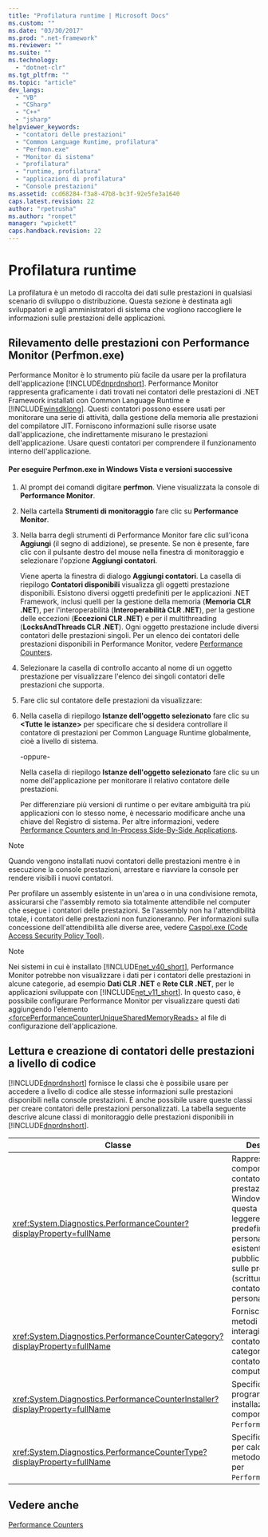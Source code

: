 ```yaml
---
title: "Profilatura runtime | Microsoft Docs"
ms.custom: ""
ms.date: "03/30/2017"
ms.prod: ".net-framework"
ms.reviewer: ""
ms.suite: ""
ms.technology: 
  - "dotnet-clr"
ms.tgt_pltfrm: ""
ms.topic: "article"
dev_langs: 
  - "VB"
  - "CSharp"
  - "C++"
  - "jsharp"
helpviewer_keywords: 
  - "contatori delle prestazioni"
  - "Common Language Runtime, profilatura"
  - "Perfmon.exe"
  - "Monitor di sistema"
  - "profilatura"
  - "runtime, profilatura"
  - "applicazioni di profilatura"
  - "Console prestazioni"
ms.assetid: ccd68284-f3a8-47b8-bc3f-92e5fe3a1640
caps.latest.revision: 22
author: "rpetrusha"
ms.author: "ronpet"
manager: "wpickett"
caps.handback.revision: 22
---
```

# Profilatura runtime
La profilatura è un metodo di raccolta dei dati sulle prestazioni in qualsiasi scenario di sviluppo o distribuzione. Questa sezione è destinata agli sviluppatori e agli amministratori di sistema che vogliono raccogliere le informazioni sulle prestazioni delle applicazioni.  
  
## Rilevamento delle prestazioni con Performance Monitor \(Perfmon.exe\)  
 Performance Monitor è lo strumento più facile da usare per la profilatura dell'applicazione [!INCLUDE[dnprdnshort](../../../includes/dnprdnshort-md.md)]. Performance Monitor rappresenta graficamente i dati trovati nei contatori delle prestazioni di .NET Framework installati con Common Language Runtime e [!INCLUDE[winsdklong](../../../includes/winsdklong-md.md)]. Questi contatori possono essere usati per monitorare una serie di attività, dalla gestione della memoria alle prestazioni del compilatore JIT. Forniscono informazioni sulle risorse usate dall'applicazione, che indirettamente misurano le prestazioni dell'applicazione. Usare questi contatori per comprendere il funzionamento interno dell'applicazione.  
  
#### Per eseguire Perfmon.exe in Windows Vista e versioni successive  
  
1.  Al prompt dei comandi digitare **perfmon**. Viene visualizzata la console di **Performance Monitor**.  
  
2.  Nella cartella **Strumenti di monitoraggio** fare clic su **Performance Monitor**.  
  
3.  Nella barra degli strumenti di Performance Monitor fare clic sull'icona **Aggiungi** \(il segno di addizione\), se presente. Se non è presente, fare clic con il pulsante destro del mouse nella finestra di monitoraggio e selezionare l'opzione **Aggiungi contatori**.  
  
     Viene aperta la finestra di dialogo **Aggiungi contatori**. La casella di riepilogo **Contatori disponibili** visualizza gli oggetti prestazione disponibili. Esistono diversi oggetti predefiniti per le applicazioni .NET Framework, inclusi quelli per la gestione della memoria \(**Memoria CLR .NET**\), per l'interoperabilità \(**Interoperabilità CLR .NET**\), per la gestione delle eccezioni \(**Eccezioni CLR .NET**\) e per il multithreading \(**LocksAndThreads CLR .NET**\). Ogni oggetto prestazione include diversi contatori delle prestazioni singoli. Per un elenco dei contatori delle prestazioni disponibili in Performance Monitor, vedere [Performance Counters](../../../docs/framework/debug-trace-profile/performance-counters.md).  
  
4.  Selezionare la casella di controllo accanto al nome di un oggetto prestazione per visualizzare l'elenco dei singoli contatori delle prestazioni che supporta.  
  
5.  Fare clic sul contatore delle prestazioni da visualizzare:  
  
6.  Nella casella di riepilogo **Istanze dell'oggetto selezionato** fare clic su **\<Tutte le istanze\>** per specificare che si desidera controllare il contatore di prestazioni per Common Language Runtime globalmente, cioè a livello di sistema.  
  
     \-oppure\-  
  
     Nella casella di riepilogo **Istanze dell'oggetto selezionato** fare clic su un nome dell'applicazione per monitorare il relativo contatore delle prestazioni.  
  
     Per differenziare più versioni di runtime o per evitare ambiguità tra più applicazioni con lo stesso nome, è necessario modificare anche una chiave del Registro di sistema. Per altre informazioni, vedere [Performance Counters and In\-Process Side\-By\-Side Applications](../../../docs/framework/debug-trace-profile/performance-counters-and-in-process-side-by-side-applications.md).  
  
> [!NOTE]
>  Quando vengono installati nuovi contatori delle prestazioni mentre è in esecuzione la console prestazioni, arrestare e riavviare la console per rendere visibili i nuovi contatori.  
  
 Per profilare un assembly esistente in un'area o in una condivisione remota, assicurarsi che l'assembly remoto sia totalmente attendibile nel computer che esegue i contatori delle prestazioni. Se l'assembly non ha l'attendibilità totale, i contatori delle prestazioni non funzioneranno. Per informazioni sulla concessione dell'attendibilità alle diverse aree, vedere [Caspol.exe \(Code Access Security Policy Tool\)](../../../docs/framework/tools/caspol-exe-code-access-security-policy-tool.md).  
  
> [!NOTE]
>  Nei sistemi in cui è installato [!INCLUDE[net_v40_short](../../../includes/net-v40-short-md.md)], Performance Monitor potrebbe non visualizzare i dati per i contatori delle prestazioni in alcune categorie, ad esempio **Dati CLR .NET** e **Rete CLR .NET**, per le applicazioni sviluppate con [!INCLUDE[net_v11_short](../../../includes/net-v11-short-md.md)]. In questo caso, è possibile configurare Performance Monitor per visualizzare questi dati aggiungendo l'elemento [\<forcePerformanceCounterUniqueSharedMemoryReads\>](../../../docs/framework/configure-apps/file-schema/runtime/forceperformancecounteruniquesharedmemoryreads-element.md) al file di configurazione dell'applicazione.  
  
## Lettura e creazione di contatori delle prestazioni a livello di codice  
 [!INCLUDE[dnprdnshort](../../../includes/dnprdnshort-md.md)] fornisce le classi che è possibile usare per accedere a livello di codice alle stesse informazioni sulle prestazioni disponibili nella console prestazioni. È anche possibile usare queste classi per creare contatori delle prestazioni personalizzati. La tabella seguente descrive alcune classi di monitoraggio delle prestazioni disponibili in [!INCLUDE[dnprdnshort](../../../includes/dnprdnshort-md.md)].  
  
|Classe|Descrizione|  
|------------|-----------------|  
|<xref:System.Diagnostics.PerformanceCounter?displayProperty=fullName>|Rappresenta un componente del contatore delle prestazioni di Windows NT. Usare questa classe per leggere i contatori predefiniti o personalizzati esistenti e pubblicare i dati sulle prestazioni \(scrittura\) nei contatori personalizzati.|  
|<xref:System.Diagnostics.PerformanceCounterCategory?displayProperty=fullName>|Fornisce diversi metodi per interagire con i contatori e le categorie di contatori del computer.|  
|<xref:System.Diagnostics.PerformanceCounterInstaller?displayProperty=fullName>|Specifica un programma di installazione per il componente `PerformanceCounter`.|  
|<xref:System.Diagnostics.PerformanceCounterType?displayProperty=fullName>|Specifica la formula per calcolare il metodo `NextValue` per `PerformanceCounter`.|  
  
## Vedere anche  
 [Performance Counters](../../../docs/framework/debug-trace-profile/performance-counters.md)